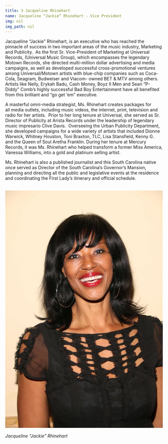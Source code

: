 ```yaml
---
title: 3 Jacqueline Rhinehart
name: Jacqueline “Jackie” Rhinehart - Vice President
img: nil
img_path: nil
---
```


Jacqueline “Jackie” Rhinehart, is an executive who has reached the pinnacle of
success in two important areas of the music industry, Marketing and Publicity. 
As the first Sr. Vice-President of Marketing at Universal Records, (Universal
Music Group), which encompasses the legendary Motown Records, she directed
multi-million dollar advertising and media campaigns, as well as developed
successful cross-promotional ventures among Universal/Motown artists with
blue-chip companies such as Coca-Cola, Seagram, Budweiser and Viacom-
owned BET &amp; MTV among others. Artists like Nelly, Erykah Badu, Cash Money,
Boyz II Men and Sean “P-Diddy” Comb’s highly successful Bad Boy
Entertainment have all benefited from this brilliant and “go get ‘em” executive.

A masterful omni-media strategist, Ms. Rhinehart creates packages for all media
outlets, including music videos, the internet, print, television and radio for her
artists.  Prior to her long tenure at Universal, she served as Sr. Director of
Publicity at Arista Records under the leadership of legendary music impresario
Clive Davis.  Overseeing the Urban Publicity Department, she developed
campaigns for a wide variety of artists that included Dionne Warwick, Whitney
Houston, Toni Braxton, TLC, Lisa Stansfield, Kenny G. and the Queen of Soul
Aretha Franklin. During her tenure at Mercury Records, it was Ms. Rhinehart who
helped transform a former Miss America, Vanessa Williams, into a gold and
platinum selling artist.

Ms. Rhinehart is also a published journalist and this South Carolina native once
served as Director of the South Carolina’s Governor’s Mansion, planning and
directing all the public and legislative events at the residence and coordinating
the First Lady’s itinerary and official schedule.

<br>
<img class="center-block" src="img/board/jackie-rhinehart.jpg">
<p class="text-center"><em>Jacqueline “Jackie” Rhinehart</em></p>
